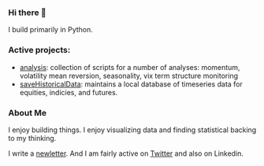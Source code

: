 ### Hi there 👋

I build primarily in Python. 

### Active projects: 
- [analysis](https://github.com/doomed51/analysis): collection of scripts for a number of analyses: momentum, volatility mean reversion, seasonality, vix term structure monitoring
- [saveHistoricalData](https://github.com/doomed51/saveHistoricalData): maintains a local database of timeseries data for equities, indicies, and futures.

### About Me
I enjoy building things. I enjoy visualizing data and finding statistical backing to my thinking. 

I write a [newletter](https://crossedwires.substack.com/). And I am fairly active on [Twitter](https://twitter.com/inSenCite) and also on Linkedin. 

<!--
**doomed51/doomed51** is a ✨ _special_ ✨ repository because its `README.md` (this file) appears on your GitHub profile.

Here are some ideas to get you started:

- 🔭 I’m currently working on ...
- 🌱 I’m currently learning ...
- 👯 I’m looking to collaborate on ...
- 🤔 I’m looking for help with ...
- 💬 Ask me about ...
- 📫 How to reach me: ...
- 😄 Pronouns: ...
- ⚡ Fun fact: ...
-->

